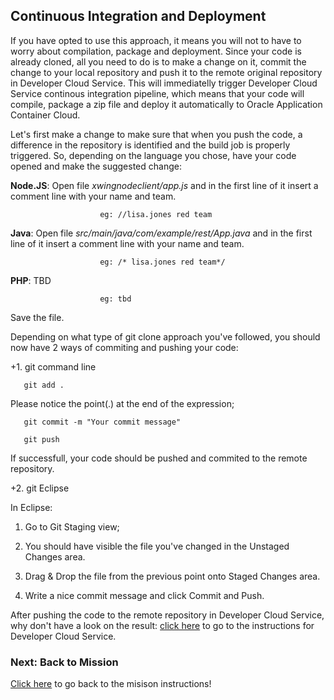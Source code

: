 ## Continuous Integration and Deployment ##

If you have opted to use this approach, it means you will not to have to worry about compilation, package and deployment. 
Since your code is already cloned, all you need to do is to make a change on it, commit the change to your local repository and push it to the remote original repository in Developer Cloud Service. This will immediatelly trigger Developer Cloud Service continous integration pipeline, which means that your code will compile, package a zip file and deploy it automatically to Oracle Application Container Cloud.

Let's first make a change to make sure that when you push the code, a difference in the repository is identified and the build job is properly triggered.
So, depending on the language you chose, have your code opened and make the suggested change:

 **Node.JS**: Open file *xwingnodeclient/app.js* and in the first line of it insert a comment line with your name and team. 
 
                        eg: //lisa.jones red team

 **Java**: Open file *src/main/java/com/example/rest/App.java* and in the first line of it insert a comment line with your name and team. 
 
                        eg: /* lisa.jones red team*/

 **PHP**: TBD
 
                        eg: tbd

Save the file.

Depending on what type of git clone approach you've followed, you should now have 2 ways of commiting and pushing your code:

+1. git command line
  
       git add .
       
   Please notice the point(.) at the end of the expression;
       
       git commit -m "Your commit message"
    
       git push
   
   If successfull, your code should be pushed and commited to the remote repository.
    

+2. git Eclipse 

  In Eclipse:
  1. Go to Git Staging view; 
  
  2. You should have visible the file you've changed in the Unstaged Changes area. 
  
  3. Drag & Drop the file from the previous point onto Staged Changes area. 
  
  4. Write a nice commit message and click Commit and Push.

After pushing the code to the remote repository in Developer Cloud Service, why don't have a look on the result:
[click here](../devcs.md) to go to the instructions for Developer Cloud Service.

### Next: Back to Mission ###

[Click here](../missions/deploy.md) to go back to the misison instructions!

